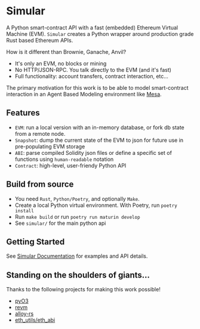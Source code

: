 
# Simular

A Python smart-contract API with a fast (embedded) Ethereum Virtual Machine (EVM). `Simular` creates a Python wrapper around production grade Rust based Ethereum APIs.

How is it different than Brownie, Ganache, Anvil?
- It's only an EVM, no blocks or mining
- No HTTP/JSON-RPC. You talk directly to the EVM (and it's fast)
- Full functionality: account transfers, contract interaction, etc...

The primary motivation for this work is to be able to model smart-contract interaction in an Agent Based Modeling environment like [Mesa](https://mesa.readthedocs.io/en/main/).

## Features
- `EVM`: run a local version with an in-memory database, or fork db state from a remote node.
- `Snapshot`: dump the current state of the EVM to json for future use in pre-populating EVM storage
- `ABI`: parse compiled Solidity json files or define a specific set of functions using `human-readable` notation
- `Contract`: high-level, user-friendy Python API

## Build from source
- You need `Rust`, `Python/Poetry`, and optionally `Make`.
- Create a local Python virtual environment.  With Poetry, run `poetry install`
- Run `make build` or run `poetry run maturin develop`
- See `simular/` for the main python api

## Getting Started
See [Simular Documentation](https://simular-fi.github.io/simular/) for examples and API details.

## Standing on the shoulders of giants...
Thanks to the following projects for making this work possible!
- [pyO3](https://github.com/PyO3)
- [revm](https://github.com/bluealloy/revm)
- [alloy-rs](https://github.com/alloy-rs)
- [eth_utils/eth_abi](https://eth-utils.readthedocs.io/en/stable/) 

